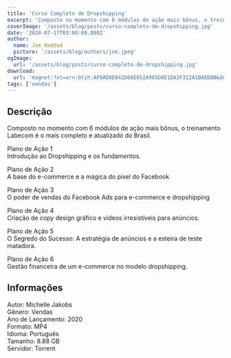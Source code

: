 ```yaml
---
title: 'Curso Completo de Dropshipping'
excerpt: 'Composto no momento com 6 módulos de ação mais bônus, o treinamento Labecom é o mais completo e atualizado do Brasil.  Plano de Ação 1 Introdução ao Dropshipping e os fundamentos.  Plano de Ação 2 A base do e-commerce e a mágica do pixel do Facebook  Plano de Ação 3<'
coverImage: '/assets/blog/posts/curso-completo-de-dropshipping.jpg'
date: '2020-07-17T03:00:00.000Z'
author:
  name: Joe Haddad
  picture: '/assets/blog/authors/joe.jpeg'
ogImage:
  url: '/assets/blog/posts/curso-completo-de-dropshipping.jpg'
download:
  url: 'magnet:?xt=urn:btih:AF0AD0E042D6AE652A965D8E1DA3F322A1BAEDBB&dn=Treinamento%20LabEcom%20-%20Curso%20completo%20de%20Dropshipping&tr=udp%3a%2f%2ftracker.openbittorrent.com%3a1337%2fannounce&tr=udp%3a%2f%2ftracker.opentrackr.org%3a1337%2fannounce'
tags: ['vendas']
---
```

<h2>Descrição</h2>
<p></p><p>Composto no momento com 6 módulos de ação mais bônus, o treinamento Labecom é o mais completo e atualizado do Brasil.</p><p>Plano de Ação 1<br/>Introdução ao Dropshipping e os fundamentos.</p><p>Plano de Ação 2<br/>A base do e-commerce e a mágica do pixel do Facebook</p><p>Plano de Ação 3<br/>O poder de vendas do Facebook Ads para e-commerce e dropshipping</p><p>Plano de Ação 4<br/>Criação de copy design gráfico e vídeos irresistíveis para anúncios.</p><p>Plano de Ação 5<br/>O Segredo do Sucesso: A estratégia de anúncios e a esteira de teste matadora.</p><p>Plano de Ação 6<br/>Gestão financeira de um e-commerce no modelo dropshipping.</p><h2>Informações</h2><p>Autor: Michelle Jakobs<br/>Gênero: Vendas<br/>Ano de Lançamento: 2020<br/>Formato: MP4<br/>Idioma: Português<br/>Tamanho: 8.88 GB<br/>Servidor: Torrent</p>
